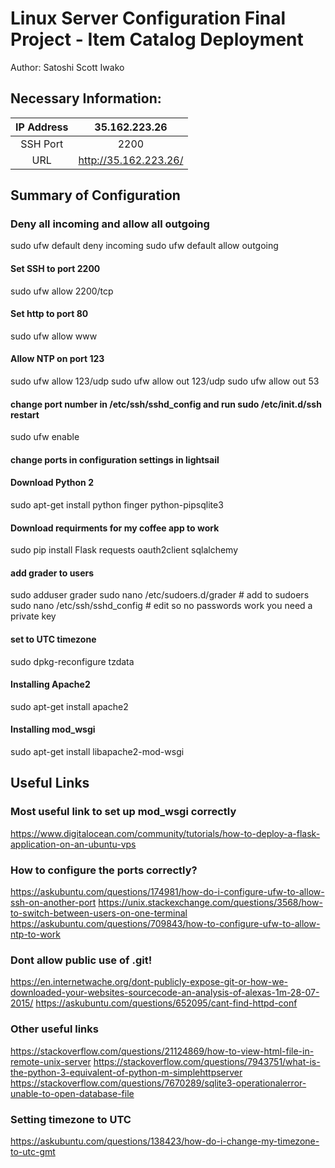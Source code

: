 # Linux Server Configuration Final Project - Item Catalog Deployment

Author: Satoshi Scott Iwako

## Necessary Information:
**IP Address**|**35.162.223.26**
:-----:|:-----:
SSH Port |2200
URL|http://35.162.223.26/

## Summary of Configuration

### Deny all incoming and allow all outgoing
sudo ufw default deny incoming
sudo ufw default allow outgoing

#### Set SSH to port 2200
sudo ufw allow 2200/tcp

#### Set http to port 80
sudo ufw allow www

#### Allow NTP on port 123
sudo ufw allow 123/udp
sudo ufw allow out 123/udp
sudo ufw allow out 53

#### change port number in /etc/ssh/sshd_config and run sudo /etc/init.d/ssh restart

sudo ufw enable

#### change ports in configuration settings in lightsail

#### Download Python 2
sudo apt-get install python finger python-pipsqlite3

#### Download requirments for my coffee app to work
sudo pip install Flask requests oauth2client sqlalchemy

#### add grader to users
sudo adduser grader
sudo nano /etc/sudoers.d/grader # add to sudoers
sudo nano /etc/ssh/sshd_config # edit so no passwords work you need a private key

#### set to UTC timezone
sudo dpkg-reconfigure tzdata

#### Installing Apache2
sudo apt-get install apache2

#### Installing mod_wsgi
sudo apt-get install libapache2-mod-wsgi

## Useful Links

### Most useful link to set up mod_wsgi correctly
https://www.digitalocean.com/community/tutorials/how-to-deploy-a-flask-application-on-an-ubuntu-vps


### How to configure the ports correctly?
https://askubuntu.com/questions/174981/how-do-i-configure-ufw-to-allow-ssh-on-another-port
https://unix.stackexchange.com/questions/3568/how-to-switch-between-users-on-one-terminal
https://askubuntu.com/questions/709843/how-to-configure-ufw-to-allow-ntp-to-work


### Dont allow public use of .git!
https://en.internetwache.org/dont-publicly-expose-git-or-how-we-downloaded-your-websites-sourcecode-an-analysis-of-alexas-1m-28-07-2015/
https://askubuntu.com/questions/652095/cant-find-httpd-conf

### Other useful links
https://stackoverflow.com/questions/21124869/how-to-view-html-file-in-remote-unix-server
https://stackoverflow.com/questions/7943751/what-is-the-python-3-equivalent-of-python-m-simplehttpserver
https://stackoverflow.com/questions/7670289/sqlite3-operationalerror-unable-to-open-database-file
### Setting timezone to UTC
https://askubuntu.com/questions/138423/how-do-i-change-my-timezone-to-utc-gmt
